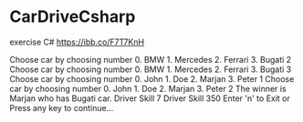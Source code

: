 # CarDriveCsharp
exercise C#
https://ibb.co/F7T7KnH
<p>
Choose car by choosing number
0. BMW
1. Mercedes
2. Ferrari
3. Bugati
2
Choose car by choosing number
0. BMW
1. Mercedes
2. Ferrari
3. Bugati
3
Choose car by choosing number
0. John
1. Doe
2. Marjan
3. Peter
1
Choose car by choosing number
0. John
1. Doe
2. Marjan
3. Peter
2
The winner is Marjan who has Bugati car.
Driver Skill 7
Driver Skill 350
Enter 'n' to Exit or Press any key to continue...
</p>
